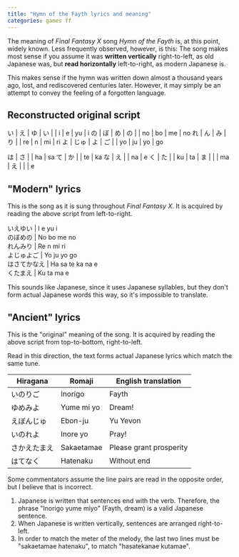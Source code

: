 ```yaml
---
title: "Hymn of the Fayth lyrics and meaning"
categories: games ff
---
```


The meaning of _Final Fantasy X_ song _Hymn of the Fayth_ is, at this point,
widely known. Less frequently observed, however, is this: The song makes most
sense if you assume it was __written vertically__ right-to-left, as old Japanese
was, but __read horizontally__ left-to-right, as modern Japanese is.

This makes sense if the hymn was written down almost a thousand years ago, lost,
and rediscovered centuries later. However, it may simply be an attempt to convey
the feeling of a forgotten language.

## Reconstructed original script

い | え   | ゆ | い | | i  | e  | yu | i
の | ぼ   | め | の | | no | bo | me | no
れ | ん   | み | り | | re | n  | mi | ri
よ | じゅ | よ | ご | | yo | ju | yo | go

は | さ | | ha | sa
て | か | | te | ka
な | え | | na | e
く | た | | ku | ta
   | ま | |    | ma
   | え | |    | e

## "Modern" lyrics

This is the song as it is sung throughout _Final Fantasy X_. It is acquired by
reading the above script from left-to-right.

いえゆい     | I e yu i          
のぼめの     | No bo me no       
れんみり     | Re n mi ri        
よじゅよご   | Yo ju yo go        
はさてかなえ | Ha sa te ka na e   
くたまえ     | Ku ta ma e        

This sounds like Japanese, since it uses Japanese syllables, but they don't form
actual Japanese words this way, so it's impossible to translate.

## "Ancient" lyrics

This is the "original" meaning of the song. It is acquired by reading the above
script from top-to-bottom, right-to-left.

Read in this direction, the text forms actual Japanese lyrics which match the
same tune.

Hiragana     | Romaji     | English translation
-------------|------------|---------------------------
いのりご     | Inorigo    | Fayth
ゆめみよ     | Yume mi yo | Dream!
えぼんじゅ   | Ebon-ju    | Yu Yevon
いのれよ     | Inore yo   | Pray!
さかえたまえ | Sakaetamae | Please grant prosperity
はてなく     | Hatenaku   | Without end

Some commentators assume the line pairs are read in the opposite order, but I
believe that is incorrect.

1. Japanese is written that sentences end with the verb. Therefore, the phrase
   "Inorigo yume miyo" (Fayth, dream) is a valid Japanese sentence.
2. When Japanese is written vertically, sentences are arranged right-to-left.
3. In order to match the meter of the melody, the last two lines must be
   "sakaetamae hatenaku", to match "hasatekanae kutamae".
